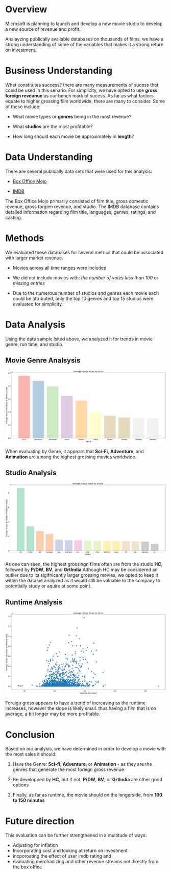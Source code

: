 # Overview

Microsoft is planning to launch and develop a new movie studio to develop a new source of revenue and profit.

Analayzing publically available databases on thousands of films, we have a strong understanding of some of the variables that makes it a strong return on investment. 

# Business Understanding

What constitutes success? there are many measurements of sucess that could be used in this senario. For simplicity, we have opted to use **gross foreign reveanue** as our bench mark of sucess. 
As far as what factors equate to higher grossing film worldwide, there are many to consider. Some of these include: 

* What movie types or **genres** being in the most revenue?

* What **studios** are the most profitable?

* How long should each movie be approximately in **length**?

# Data Understanding 

There are several publically data sets that were used for this analysis:

* [Box Office Mojo](https://www.boxofficemojo.com/)

* [IMDB](Imdb.com)

The Box Office Mojo primarily consisted of film title, gross domestic revenue, gross forgien revenue, and studio.
The IMDB database contains detailed information regarding film title, languages, genres, ratings, and casting.


# Methods

We evaluated these databases for several metrics that could be associated with larger market revenue.

* Movies across all time ranges were included

* We did not include movies with: *the number of votes less than 100* or *missing entries*

* Due to the numerous number of studios and genres each movie each could be attributed, only the top 10 genres and top 15 studios were evaluated for simplicity.


# Data Analysis

Using the data sample lsited above, we analyzed it for trends in movie genre, run time, and studio.

## Movie Genre Analsysis

![graph of gross foreign reveanue over movie genre](https://raw.githubusercontent.com/Rivents/dsc-phase-1-project-v2-4/master/Genre%20chart.png)

When evaluating by Genre, it appears that **Sci-Fi**, **Adventure**, and **Animation** are among the highest grossing movies worldwide.

## Studio Analysis

![graph of gross foreign reveanue over movie studio](https://raw.githubusercontent.com/Rivents/dsc-phase-1-project-v2-4/master/Studio%20chart.png)

As one can seen, the highest grossingn films often are from the studio **HC**, followed by **P/DW**, **BV**, and **GrtIndia**
Although HC may be considered an outlier due to its sigifnicantly larger grossing movies, we opted to keep it within the dataset analyzed as it would still be valuable to the company to potentially study or aquire at some point.

## Runtime Analysis

![Scatter plot comparison of gross foreign reveanue over movie runtime ](https://raw.githubusercontent.com/Rivents/dsc-phase-1-project-v2-4/master/Runtime%20scatter.png)

Foreign gross appears to have a trend of increasing as the runtime increases, however the slope is likely small. thus having a film that is on average, a bit longer may be more profitable.

# Conclusion

Based on our analysis, we have determined in order to develop a movie with the most sales it should:

1. Have the Genre: **Sci-fi**, **Adventure**, or **Animation** - as they are the genres that generate the most foreign gross revenue

2. Be developped by **HC**, but if not, **P/DW**, **BV**, or **GrtIndia** are other good options

3. Finally, as far as runtime, the movie should on the longerside, from **100 to 150 minutes**

# Future direction

This evaluation can be further strengthened in a multitude of ways:

* Adjusting for inflation 
* Incorporating cost and looking at return on investment
* incporoating the effect of user imdb rating and 
* evaluating merchanizing and other revenue streams not directly from the box office


